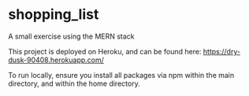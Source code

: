 # shopping_list
A small exercise using the MERN stack

This project is deployed on Heroku, and can be found here: https://dry-dusk-90408.herokuapp.com/

To run locally, ensure you install all packages via npm within the main directory, and within the home directory.
